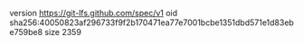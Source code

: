 version https://git-lfs.github.com/spec/v1
oid sha256:40050823af296733f9f2b170471ea77e7001bcbe1351dbd571e1d83ebe759be8
size 2359
